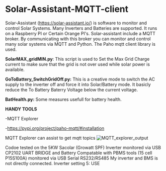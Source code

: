 # Solar-Assistant-MQTT-client
Solar-Assistant (https://solar-assistant.io/) is software to monitor and control Solar Systems. Many Inverters and Batteries are supported. It runs on a Raspberry PI or Certain Orange PI's. Solar-assistant include a MQTT broker. By communicating with this broker you can monitor and control many solar systems via MQTT and Python. The Paho mqtt client library is used.

<B>SolarMAX_gridMIN.py</B>: This script is used to Set the Max Grid Charge current to make sure that the grid is not over used while solar power is available.

<B>GoToBattery_SwitchGridOff.py:</B> This is a creative mode to switch the AC supply to the inverter off and force it into Solar/Battery mode. It basicly reduce the To Battery Baterry Voltage below the current voltage.

<B>BatHealth.py:</B> Some measures usefull for battery health.

<B>HANDY TOOLS</B>

-MQTT Explorer

-<a href="https://pypi.org/project/paho-mqtt/#installation">https://pypi.org/project/paho-mqtt/#installation</a>

MQTT Explorer can assist to get mqtt topics
![MQTT_explorer_output](https://user-images.githubusercontent.com/38969599/218340039-4c75988e-688d-4592-a8c8-425108d2c6df.jpg)

Codoe tested on the 5KW Sacolar (Growatt SPF) Inverter monitored via USB CP2102 UART BRIDGE and Battery Compatable with PBMS tools (15 cell P15S100A) monitored via USB Serial RS232/RS485
My inverter and BMS is not directly connected. Inverter setting 5: USE

